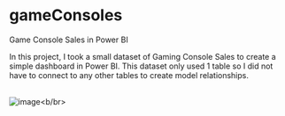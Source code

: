 # gameConsoles
Game Console Sales in Power BI

In this project, I took a small dataset of Gaming Console Sales to create a simple dashboard in Power BI. This dataset only used 1 table so I did not have to connect to any other tables to create model relationships. 

<br>![image](https://user-images.githubusercontent.com/44654955/170345683-94781013-807b-4ad2-9543-9c228f1c764d.png)<b/br>
